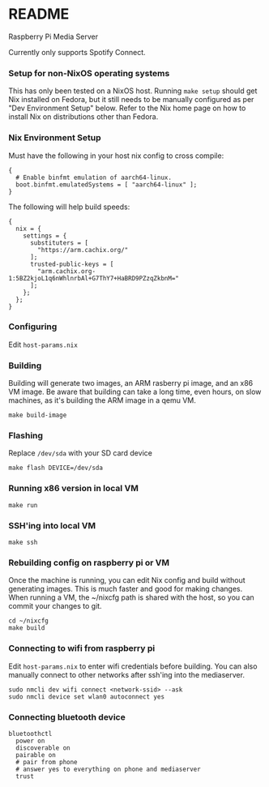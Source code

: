 README
======

Raspberry Pi Media Server

Currently only supports Spotify Connect.

### Setup for non-NixOS operating systems

This has only been tested on a NixOS host. Running `make setup` should get Nix installed on Fedora,
but it still needs to be manually configured as per "Dev Environment Setup" below. Refer to the Nix
home page on how to install Nix on distributions other than Fedora.

### Nix Environment Setup

Must have the following in your host nix config to cross compile:

```
{
  # Enable binfmt emulation of aarch64-linux.
  boot.binfmt.emulatedSystems = [ "aarch64-linux" ];
}
```

The following will help build speeds:


```
{
  nix = {
    settings = {
      substituters = [
        "https://arm.cachix.org/"
      ];
      trusted-public-keys = [
        "arm.cachix.org-1:5BZ2kjoL1q6nWhlnrbAl+G7ThY7+HaBRD9PZzqZkbnM="
      ];
    };
  };
}
```

### Configuring

Edit `host-params.nix`

### Building

Building will generate two images, an ARM rasberry pi image, and an x86 VM image.
Be aware that building can take a long time, even hours, on slow machines, as
it's building the ARM image in a qemu VM.

```
make build-image
```

### Flashing

Replace `/dev/sda` with your SD card device

```
make flash DEVICE=/dev/sda
```

### Running x86 version in local VM

```
make run
```

### SSH'ing into local VM

```
make ssh
```

### Rebuilding config on raspberry pi or VM

Once the machine is running, you can edit Nix config and build without generating images.
This is much faster and good for making changes. When running a VM, the ~/nixcfg path
is shared with the host, so you can commit your changes to git.

```
cd ~/nixcfg
make build
```

### Connecting to wifi from raspberry pi

Edit `host-params.nix` to enter wifi credentials before building. You can also
manually connect to other networks after ssh'ing into the mediaserver.

```
sudo nmcli dev wifi connect <network-ssid> --ask
sudo nmcli device set wlan0 autoconnect yes
```

### Connecting bluetooth device

```
bluetoothctl
  power on
  discoverable on
  pairable on
  # pair from phone
  # answer yes to everything on phone and mediaserver
  trust
```
